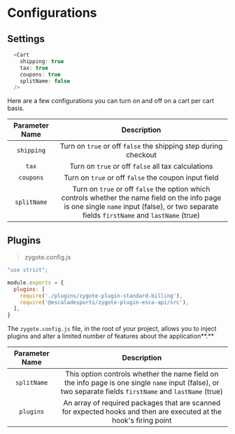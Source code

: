 # Configurations

## Settings

```javascript
  <Cart
    shipping: true
    tax: true
    coupons: true
    splitName: false
  />
```
Here are a few configurations you can turn on and off on a cart per cart basis.

| Parameter Name | Description |
|:---------:|:--------:|
| `shipping` | Turn on `true` or off `false` the shipping step during checkout |
| `tax` | Turn on `true` or off `false` all tax calculations |
| `coupons` | Turn on `true` or off `false` the coupon input field |
| `splitName` | Turn on `true` or off `false` the option which controls whether the name field on the info page is one single `name` input (false), or two separate fields `firstName` and `lastName` (true) |


## Plugins

> zygote.config.js

```javascript
"use strict";

module.exports = {
  plugins: [
    require('./plugins/zygote-plugin-standard-billing'), 
    require('@escaladesports/zygote-plugin-esca-api/src'), 
  ],
}
```

The `zygote.config.js` file, in the root of your project, allows you to inject plugins and alter a limited number of features about the application**.**

| Parameter Name | Description |
|:---------:|:--------:|
| `splitName` | This option controls whether the name field on the info page is one single `name` input (false), or two separate fields `firstName` and `lastName` (true) |
| `plugins` | An array of required packages that are scanned for expected hooks and then are executed at the hook's firing point |